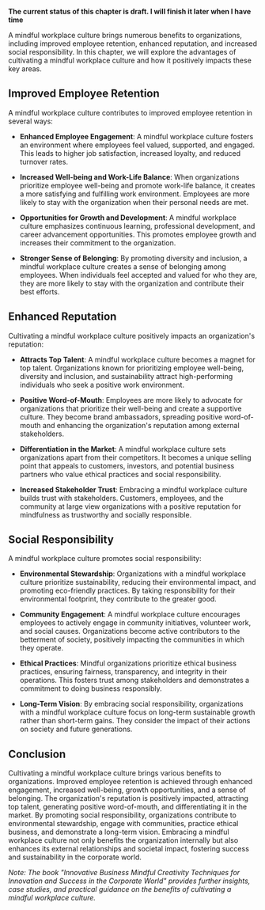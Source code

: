 **The current status of this chapter is draft. I will finish it later when I have time**

A mindful workplace culture brings numerous benefits to organizations, including improved employee retention, enhanced reputation, and increased social responsibility. In this chapter, we will explore the advantages of cultivating a mindful workplace culture and how it positively impacts these key areas.

Improved Employee Retention
---------------------------

A mindful workplace culture contributes to improved employee retention in several ways:

* **Enhanced Employee Engagement**: A mindful workplace culture fosters an environment where employees feel valued, supported, and engaged. This leads to higher job satisfaction, increased loyalty, and reduced turnover rates.

* **Increased Well-being and Work-Life Balance**: When organizations prioritize employee well-being and promote work-life balance, it creates a more satisfying and fulfilling work environment. Employees are more likely to stay with the organization when their personal needs are met.

* **Opportunities for Growth and Development**: A mindful workplace culture emphasizes continuous learning, professional development, and career advancement opportunities. This promotes employee growth and increases their commitment to the organization.

* **Stronger Sense of Belonging**: By promoting diversity and inclusion, a mindful workplace culture creates a sense of belonging among employees. When individuals feel accepted and valued for who they are, they are more likely to stay with the organization and contribute their best efforts.

Enhanced Reputation
-------------------

Cultivating a mindful workplace culture positively impacts an organization's reputation:

* **Attracts Top Talent**: A mindful workplace culture becomes a magnet for top talent. Organizations known for prioritizing employee well-being, diversity and inclusion, and sustainability attract high-performing individuals who seek a positive work environment.

* **Positive Word-of-Mouth**: Employees are more likely to advocate for organizations that prioritize their well-being and create a supportive culture. They become brand ambassadors, spreading positive word-of-mouth and enhancing the organization's reputation among external stakeholders.

* **Differentiation in the Market**: A mindful workplace culture sets organizations apart from their competitors. It becomes a unique selling point that appeals to customers, investors, and potential business partners who value ethical practices and social responsibility.

* **Increased Stakeholder Trust**: Embracing a mindful workplace culture builds trust with stakeholders. Customers, employees, and the community at large view organizations with a positive reputation for mindfulness as trustworthy and socially responsible.

Social Responsibility
---------------------

A mindful workplace culture promotes social responsibility:

* **Environmental Stewardship**: Organizations with a mindful workplace culture prioritize sustainability, reducing their environmental impact, and promoting eco-friendly practices. By taking responsibility for their environmental footprint, they contribute to the greater good.

* **Community Engagement**: A mindful workplace culture encourages employees to actively engage in community initiatives, volunteer work, and social causes. Organizations become active contributors to the betterment of society, positively impacting the communities in which they operate.

* **Ethical Practices**: Mindful organizations prioritize ethical business practices, ensuring fairness, transparency, and integrity in their operations. This fosters trust among stakeholders and demonstrates a commitment to doing business responsibly.

* **Long-Term Vision**: By embracing social responsibility, organizations with a mindful workplace culture focus on long-term sustainable growth rather than short-term gains. They consider the impact of their actions on society and future generations.

Conclusion
----------

Cultivating a mindful workplace culture brings various benefits to organizations. Improved employee retention is achieved through enhanced engagement, increased well-being, growth opportunities, and a sense of belonging. The organization's reputation is positively impacted, attracting top talent, generating positive word-of-mouth, and differentiating it in the market. By promoting social responsibility, organizations contribute to environmental stewardship, engage with communities, practice ethical business, and demonstrate a long-term vision. Embracing a mindful workplace culture not only benefits the organization internally but also enhances its external relationships and societal impact, fostering success and sustainability in the corporate world.

*Note: The book "Innovative Business Mindful Creativity Techniques for Innovation and Success in the Corporate World" provides further insights, case studies, and practical guidance on the benefits of cultivating a mindful workplace culture.*
